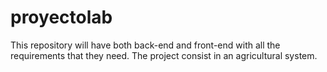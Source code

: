 # proyectolab
This repository will have both back-end and front-end with all the requirements that they need. The project consist in an agricultural system.
